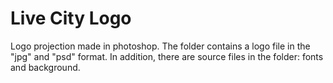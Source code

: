 # Live City Logo

Logo projection made in photoshop. The folder contains a logo file in the "jpg" and "psd" format. In addition, there are source files in the folder: fonts and background.
